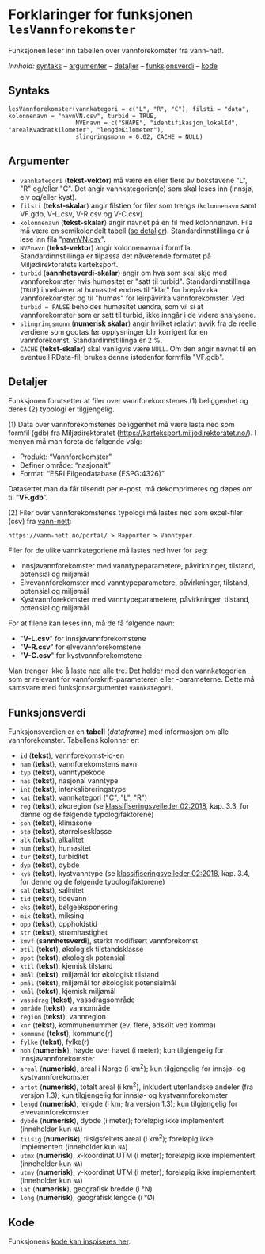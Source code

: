 # Forklaringer for funksjonen `lesVannforekomster`

Funksjonen leser inn tabellen over vannforekomster fra vann-nett.

_Innhold:_ [syntaks](#syntaks) – [argumenter](#argumenter) – [detaljer](#detaljer) – [funksjonsverdi](#funksjonsverdi) – [kode](#kode)


## Syntaks

```{r}
lesVannforekomster(vannkategori = c("L", "R", "C"), filsti = "data", kolonnenavn = "navnVN.csv", turbid = TRUE,
                   NVEnavn = c("SHAPE", "identifikasjon_lokalId", "arealKvadratkilometer", "lengdeKilometer"),
                   slingringsmonn = 0.02, CACHE = NULL)
```


## Argumenter

* `vannkategori` (**tekst-vektor**) må være én eller flere av bokstavene "L", "R" og/eller "C". Det angir vannkategorien(e) som skal leses inn (innsjø, elv og/eller kyst).
* `filsti`  (**tekst-skalar**) angir filstien for filer som trengs (`kolonnenavn` samt VF.gdb, V-L.csv, V-R.csv og V-C.csv).
* `kolonnenavn` (**tekst-skalar**) angir navnet på en fil med kolonnenavn. Fila må være en semikolondelt tabell ([se detaljer](hjelpfil.md#vannforekomster-v-.csv-navnvn.csv)). Standardinnstillinga er å lese inn fila "[navnVN.csv](../data/navnVN.csv)".
* `NVEnavn` (**tekst-vektor**) angir kolonnenavna i formfila. Standardinnstillinga er tilpassa det nåværende formatet på Miljødirektoratets karteksport.
* `turbid` (**sannhetsverdi-skalar**) angir om hva som skal skje med vannforekomster hvis humøsitet er "satt til turbid". Standardinnstillinga (`TRUE`) innebærer at humøsitet endres til "klar" for brepåvirka vannforekomster og til "humøs" for leirpåvirka vannforekomster. Ved `turbid = FALSE` beholdes humøsitet uendra, som vil si at vannforekomster som er satt til turbid, ikke inngår i de videre analysene.
* `slingringsmonn` (**numerisk skalar**) angir hvilket relativt avvik fra de reelle verdiene som godtas før opplysninger blir korrigert for en vannforekomst. Standardinnstillinga er 2&nbsp;%.
* `CACHE` (**tekst-skalar**) skal vanligvis være `NULL`. Om den angir navnet til en eventuell RData-fil, brukes denne istedenfor formfila "VF.gdb".


## Detaljer

Funksjonen forutsetter at filer over vannforekomstenes (1) beliggenhet og deres (2) typologi er tilgjengelig.

(1) Data over vannforekomstenes beliggenhet må være lasta ned som formfil (gdb) fra Miljødirektoratet (<https://karteksport.miljodirektoratet.no/>). I menyen må man foreta de følgende valg:

-   Produkt: “Vannforekomster”
-   Definer område: “nasjonalt”
-   Format: “ESRI Filgeodatabase (ESPG:4326)”

Datasettet man da får tilsendt per e-post, må dekomprimeres og døpes om
til “**VF.gdb**”.

(2) Filer over vannforekomstenes typologi må lastes ned som excel-filer (csv) fra [vann-nett](https://vann-nett.no/portal/):

`https://vann-nett.no/portal/ > Rapporter > Vanntyper`

Filer for de ulike vannkategoriene må lastes ned hver for seg:

- Innsjøvannforekomster med vanntypeparametere, påvirkninger, tilstand, potensial og miljømål
- Elvevannforekomster   med vanntypeparametere, påvirkninger, tilstand, potensial og miljømål
- Kystvannforekomster   med vanntypeparametere, påvirkninger, tilstand, potensial og miljømål

For at filene kan leses inn, må de få følgende navn:

- "**V-L.csv**" for innsjøvannforekomstene
- "**V-R.csv**" for elvevannforekomstene
- "**V-C.csv**" for kystvannforekomstene

Man trenger ikke å laste ned alle tre.
Det holder med den vannkategorien som er relevant for vannforskrift-parameteren eller -parameterne.
Dette må samsvare med funksjonsargumentet `vannkategori`.


## Funksjonsverdi

Funksjonsverdien er en **tabell** (_dataframe_) med informasjon om alle vannforekomster. Tabellens kolonner er:

- `id` (**tekst**), vannforekomst-id-en
- `nam` (**tekst**), vannforekomstens navn
- `typ` (**tekst**), vanntypekode
- `nas` (**tekst**), nasjonal vanntype
- `int` (**tekst**), interkalibreringstype
- `kat` (**tekst**), vannkategori ("C", "L", "R")
- `reg` (**tekst**), økoregion (se [klassifiseringsveileder 02:2018](https://www.vannportalen.no/veiledere/klassifiseringsveileder/), kap. 3.3, for denne og de følgende typologifaktorene)
- `son` (**tekst**), klimasone
- `stø` (**tekst**), størrelsesklasse
- `alk` (**tekst**), alkalitet
- `hum` (**tekst**), humøsitet
- `tur` (**tekst**), turbiditet
- `dyp` (**tekst**), dybde
- `kys` (**tekst**), kystvanntype (se [klassifiseringsveileder 02:2018](https://www.vannportalen.no/veiledere/klassifiseringsveileder/), kap. 3.4, for denne og de følgende typologifaktorene)
- `sal` (**tekst**), salinitet
- `tid` (**tekst**), tidevann
- `eks` (**tekst**), bølgeeksponering
- `mix` (**tekst**), miksing
- `opp` (**tekst**), oppholdstid
- `str` (**tekst**), strømhastighet
- `smvf` (**sannhetsverdi**), sterkt modifisert vannforekomst
- `øtil` (**tekst**), økologisk tilstandsklasse
- `øpot` (**tekst**), økologisk potensial
- `ktil` (**tekst**), kjemisk tilstand
- `ømål` (**tekst**), miljømål for økologisk tilstand
- `pmål` (**tekst**), miljømål for økologisk potensialmål
- `kmål` (**tekst**), kjemisk miljømål
- `vassdrag` (**tekst**), vassdragsområde
- `område` (**tekst**), vannområde
- `region` (**tekst**), vannregion
- `knr` (**tekst**), kommunenummer (ev. flere, adskilt ved komma)
- `kommune` (**tekst**), kommune(r)
- `fylke` (**tekst**), fylke(r)
- `hoh` (**numerisk**), høyde over havet (i meter); kun tilgjengelig for innsjøvannforekomster
- `areal` (**numerisk**), areal i Norge (i km<sup>2</sup>); kun tilgjengelig for innsjø- og kystvannforekomster
- `artot` (**numerisk**), totalt areal (i km<sup>2</sup>), inkludert utenlandske andeler (fra versjon 1.3); kun tilgjengelig for innsjø- og kystvannforekomster
- `lengd` (**numerisk**), lengde (i km; fra versjon 1.3); kun tilgjengelig for elvevannforekomster
- `dybde` (**numerisk**), dybde (i meter); foreløpig ikke implementert (inneholder kun `NA`)
- `tilsig` (**numerisk**), tilsigsfeltets areal (i km<sup>2</sup>); foreløpig ikke implementert (inneholder kun `NA`)
- `utmx` (**numerisk**), _x_-koordinat UTM (i meter); foreløpig ikke implementert (inneholder kun `NA`)
- `utmy` (**numerisk**), _y_-koordinat UTM (i meter); foreløpig ikke implementert (inneholder kun `NA`)
- `lat` (**numerisk**), geografisk bredde (i &deg;N)
- `long` (**numerisk**), geografisk lengde (i &deg;Ø)


## Kode

Funksjonens [kode kan inspiseres her](../R/lesVannforekomster.R).
